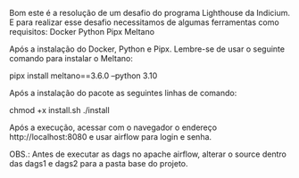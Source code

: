 Bom este é a resolução de um desafio do programa Lighthouse da Indicium.
E para realizar esse desafio necessitamos de algumas ferramentas como requisitos:
Docker
Python
Pipx
Meltano

Após a instalação do Docker, Python e Pipx. Lembre-se de usar o seguinte comando para instalar o Meltano:

pipx install meltano==3.6.0 –python 3.10

Após a instalação do pacote as seguintes linhas de comando:

chmod +x install.sh
./install


Após a execução, acessar com o navegador o endereço http://localhost:8080 e usar airflow para login e senha.

OBS.: Antes de executar as dags no apache airflow, alterar o source dentro das dags1 e dags2 para a pasta base do projeto.

